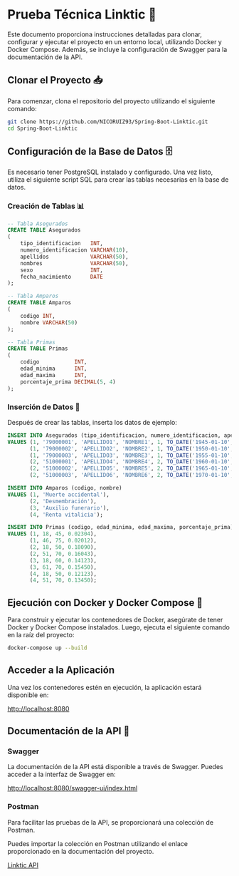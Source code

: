 # Prueba Técnica Linktic 🚀

Este documento proporciona instrucciones detalladas para clonar, configurar y ejecutar el proyecto en un entorno local,
utilizando Docker y Docker Compose. Además, se incluye la configuración de Swagger para la documentación de la API.

## Clonar el Proyecto 📥

Para comenzar, clona el repositorio del proyecto utilizando el siguiente comando:

```bash
git clone https://github.com/NICORUIZ93/Spring-Boot-Linktic.git
cd Spring-Boot-Linktic
```

## Configuración de la Base de Datos 🗄️

Es necesario tener PostgreSQL instalado y configurado. Una vez listo, utiliza el siguiente script SQL para crear las
tablas necesarias en la base de datos.

### Creación de Tablas 📊

```sql
-- Tabla Asegurados
CREATE TABLE Asegurados
(
    tipo_identificacion   INT,
    numero_identificacion VARCHAR(10),
    apellidos             VARCHAR(50),
    nombres               VARCHAR(50),
    sexo                  INT,
    fecha_nacimiento      DATE
);

-- Tabla Amparos
CREATE TABLE Amparos
(
    codigo INT,
    nombre VARCHAR(50)
);

-- Tabla Primas
CREATE TABLE Primas
(
    codigo           INT,
    edad_minima      INT,
    edad_maxima      INT,
    porcentaje_prima DECIMAL(5, 4)
);
```

### Inserción de Datos 📝

Después de crear las tablas, inserta los datos de ejemplo:

```sql
INSERT INTO Asegurados (tipo_identificacion, numero_identificacion, apellidos, nombres, sexo, fecha_nacimiento)
VALUES (1, '79000001', 'APELLIDO1', 'NOMBRE1', 1, TO_DATE('1945-01-10', 'YYYY-MM-DD')),
       (1, '79000002', 'APELLIDO2', 'NOMBRE2', 1, TO_DATE('1950-01-10', 'YYYY-MM-DD')),
       (1, '79000003', 'APELLIDO3', 'NOMBRE3', 1, TO_DATE('1955-01-10', 'YYYY-MM-DD')),
       (2, '51000001', 'APELLIDO4', 'NOMBRE4', 2, TO_DATE('1960-01-10', 'YYYY-MM-DD')),
       (2, '51000002', 'APELLIDO5', 'NOMBRE5', 2, TO_DATE('1965-01-10', 'YYYY-MM-DD')),
       (2, '51000003', 'APELLIDO6', 'NOMBRE6', 2, TO_DATE('1970-01-10', 'YYYY-MM-DD'));

INSERT INTO Amparos (codigo, nombre)
VALUES (1, 'Muerte accidental'),
       (2, 'Desmembración'),
       (3, 'Auxilio funerario'),
       (4, 'Renta vitalicia');

INSERT INTO Primas (codigo, edad_minima, edad_maxima, porcentaje_prima)
VALUES (1, 18, 45, 0.02304),
       (1, 46, 75, 0.02012),
       (2, 18, 50, 0.18090),
       (2, 51, 70, 0.16043),
       (3, 18, 60, 0.14123),
       (3, 61, 70, 0.15450),
       (4, 18, 50, 0.12123),
       (4, 51, 70, 0.13450);
```

## Ejecución con Docker y Docker Compose 🐳

Para construir y ejecutar los contenedores de Docker, asegúrate de tener Docker y Docker Compose instalados. Luego,
ejecuta el siguiente comando en la raíz del proyecto:

```bash
docker-compose up --build
```

## Acceder a la Aplicación

Una vez los contenedores estén en ejecución, la aplicación estará disponible en:

[http://localhost:8080](http://localhost:8080)

## Documentación de la API 📖

### Swagger

La documentación de la API está disponible a través de Swagger. Puedes acceder a la interfaz de Swagger en:

[http://localhost:8080/swagger-ui/index.html](http://localhost:8080/swagger-ui/index.html)

### Postman

Para facilitar las pruebas de la API, se proporcionará una colección de Postman.

Puedes importar la colección en Postman
utilizando el enlace proporcionado en la documentación del proyecto.

[Linktic API](https://documenter.getpostman.com/view/11742617/2sA3kd9cNd)


